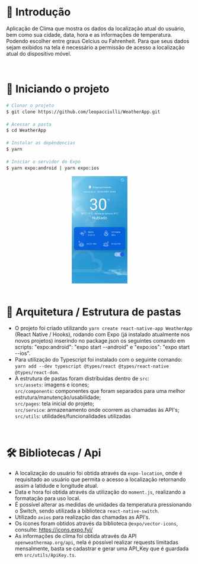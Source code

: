 # 📝 Introdução
Aplicação de Clima que mostra os dados da localização atual do usuário, bem como sua cidade, data, hora e as informações de temperatura. Podendo escolher entre graus Celcius ou Fahrenheit. Para que seus dados sejam exibidos na tela é necessário a permissão de acesso a localização atual do dispositivo móvel.

<br/>

# 🏁 Iniciando o projeto
````zsh
# Clonar o projeto
$ git clone https://github.com/leopacciulli/WeatherApp.git

# Acessar a pasta
$ cd WeatherApp

# Instalar as depêndencias
$ yarn

# Iniciar o servidor do Expo
$ yarn expo:android | yarn expo:ios
````
<div align="center">
  <img src="./src/assets/screen.jpeg" width="150px" />
</div>

<br/>

# 📂 Arquitetura / Estrutura de pastas
- O projeto foi criado utilizando `yarn create react-native-app WeatherApp` (React Native / Hooks), rodando com Expo (já instalado atualmente nos novos projetos) inserindo no package.json os seguintes comando em scripts: "expo:android": "expo start --android" e "expo:ios": "expo start --ios".
- Para utilização do Typescript foi instalado com o seguinte comando: `yarn add --dev typescript @types/react @types/react-native @types/react-dom`.
- A estrutura de pastas foram distríbuidas dentro de `src`: <br/>
`src/assets`: imagens e ícones; <br/>
`src/components`: componentes que foram separados para uma melhor estrutura/manutenção/usabilidade; <br/>
`src/pages`: tela inicial do projeto; <br/>
`src/service`: armazenamento onde ocorrem as chamadas às API's; <br/>
`src/utils`: utilidades/funcionalidades utilizadas

<br/>

# 🛠 Bibliotecas / Api
- A localização do usuário foi obtida através da `expo-location`, onde é requisitado ao usuário que permita o acesso a localização retornando assim a latidude e longitude atual.
- Data e hora foi obtida através da utilização do `moment.js`, realizando a formatação para uso local.
- É possível alterar as medidas de unidades da temperatura pressionando o Switch, sendo utilizada a biblioteca `react-native-switch`.
- Utilizado `axios` para realização das chamadas as API's.
- Os ícones foram obtidos através da biblioteca `@expo/vector-icons`, consulte: https://icons.expo.fyi/
- As informações de clima foi obtida através da API `openweathermap.org/api`, nela é possível realizar requests limitadas mensalmente, basta se cadastrar e gerar uma API_Key que é guardada em `src/utils/ApiKey.ts`.

<br/>